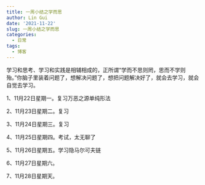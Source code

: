 ```yaml
---
title: 一周小结之学而思
author: Lin Gui
date: '2021-11-22'
slug: 一周小结之学而思
categories:
  - 日常
tags:
  - 博客
---
```


学习和思考、学习和实践是相辅相成的，正所谓“学而不思则罔，思而不学则殆。”你脑子里装着问题了，想解决问题了，想把问题解决好了，就会去学习，就会自觉去学习。

1、11月22日星期一。复习万恶之源单纯形法

2、11月23日星期二。复习

3、11月24日星期三。复习

4、11月25日星期四。考试，太无聊了

5、11月26日星期五。学习隐马尔可夫链

6、11月27日星期六。

7、11月28日星期天。
